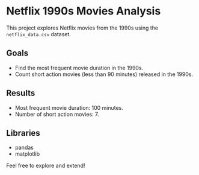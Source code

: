 # Netflix 1990s Movies Analysis

This project explores Netflix movies from the 1990s using the `netflix_data.csv` dataset.

## Goals

- Find the most frequent movie duration in the 1990s.
- Count short action movies (less than 90 minutes) released in the 1990s.

## Results

- Most frequent movie duration: 100 minutes.
- Number of short action movies: 7.

## Libraries

- pandas
- matplotlib

Feel free to explore and extend!
